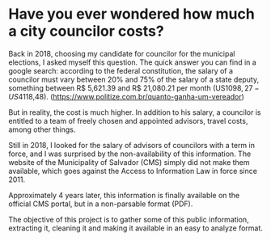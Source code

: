 # Have you ever wondered how much a city councilor costs?

Back in 2018, choosing my candidate for councilor for the municipal elections, I asked myself this question. The quick answer you can find in a google search: according to the federal constitution, the salary of a councilor must vary between 20% and 75% of the salary of a state deputy, something between R$ 5,621.39 and R$ 21,080.21 per month (US$1098,27 - US$4118,48). (https://www.politize.com.br/quanto-ganha-um-vereador) 

But in reality, the cost is much higher. In addition to his salary, a councilor is entitled to a team of freely chosen and appointed advisors, travel costs, among other things.

Still in 2018, I looked for the salary of advisors of councilors with a term in force, and I was surprised by the non-availability of this information. The website of the Municipality of Salvador (CMS) simply did not make them available, which goes against the Access to Information Law in force since 2011.

Approximately 4 years later, this information is finally available on the official CMS portal, but in a non-parsable format (PDF).

The objective of this project is to gather some of this public information, extracting it, cleaning it and making it available in an easy to analyze format.
